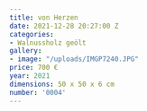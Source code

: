 ```yaml
---
title: von Herzen
date: 2021-12-28 20:27:00 Z
categories:
- Walnussholz geölt
gallery:
- image: "/uploads/IMGP7240.JPG"
price: 700 €
year: 2021
dimensions: 50 x 50 x 6 cm
number: '0004'
---
```


